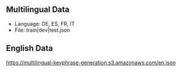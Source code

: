 ## Multilingual Data

- Language: DE, ES, FR, IT
- File: train|dev|test.json

## English Data

https://multilingual-keyphrase-generation.s3.amazonaws.com/en.json